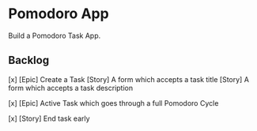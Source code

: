 # Pomodoro App

Build a Pomodoro Task App.

## Backlog


[x] [Epic] Create a Task
        [Story] A form which accepts a task title
        [Story] A form which accepts a task description

[x] [Epic] Active Task which goes through a full Pomodoro Cycle

[x] [Story] End task early